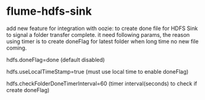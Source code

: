# flume-hdfs-sink

add new feature for integration with oozie: to create done file for HDFS Sink to signal a folder transfer complete.
it need following params,  the reason using timer is to create doneFlag for latest folder when long time no new file coming.

hdfs.doneFlag=done (default disabled)

hdfs.useLocalTimeStamp=true (must use local time to enable doneFlag)

hdfs.checkFolderDoneTimerInterval=60 (timer interval(seconds) to check if create doneFlag)
